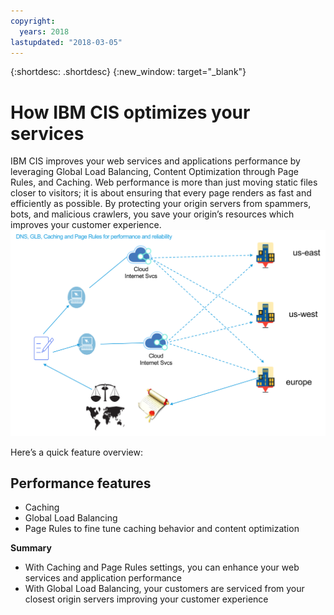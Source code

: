 ```yaml
---
copyright:
  years: 2018
lastupdated: "2018-03-05"
---
```


{:shortdesc: .shortdesc}
{:new_window: target="_blank"}

# How IBM CIS optimizes your services

IBM CIS improves your web services and applications performance by leveraging Global Load Balancing, Content Optimization through Page Rules, and Caching. Web performance is more than just moving static files closer to visitors; it is about ensuring that every page renders as fast and efficiently as possible. By protecting your origin servers from spammers, bots, and malicious crawlers, you save your origin’s resources which improves your customer experience.
![performance-graphic.png](images/performance-graphic.png)

Here’s a quick feature overview:

## Performance features

 * Caching 
 * Global Load Balancing 
 * Page Rules to fine tune caching behavior and content optimization

**Summary**

 * With Caching and Page Rules settings, you can enhance your web services and application performance
 * With Global Load Balancing, your customers are serviced from your closest origin servers improving your customer experience
